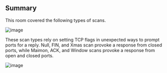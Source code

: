 ## Summary 

This room covered the following types of scans.

![image](https://github.com/Taukir1515/Nmap/assets/65533124/218f0d47-aefa-4f43-b969-56d408287724)


These scan types rely on setting TCP flags in unexpected ways to prompt ports for a reply. Null, FIN, and Xmas scan provoke a response from closed ports, while Maimon, ACK, and Window scans provoke a response from open and closed ports.

![image](https://github.com/Taukir1515/Nmap/assets/65533124/0b681193-daa0-4e1e-8584-b3f8a9bd51ff)
